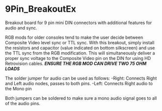 # 9Pin_BreakoutEx
Breakout board for 9 pin mini DIN connectors with additional features for audio and sync.

RGB mods for older consoles tend to make the user decide between Composite Video level sync or TTL sync. With this breakout, simply install the resistors and capacitor (value indicated on bottom silkscreen) and use the TTL sync from the RGB modification. This will simultaneously deliver a proper sync voltage to the Composite Video pin on the DIN for using HD Retrovision cables. ***ENSURE THE RGB MOD CAN DRIVE TWO 75 OHM LOADS***

The solder jumper for audio can be used as follows:
-Right: Connects Right and Left audio nodes, passes to both pins.
-Left: Connects Right audio to the Mono pin

Both jumpers can be soldered to make sure a mono audio signal goes to all of the audio pins.

